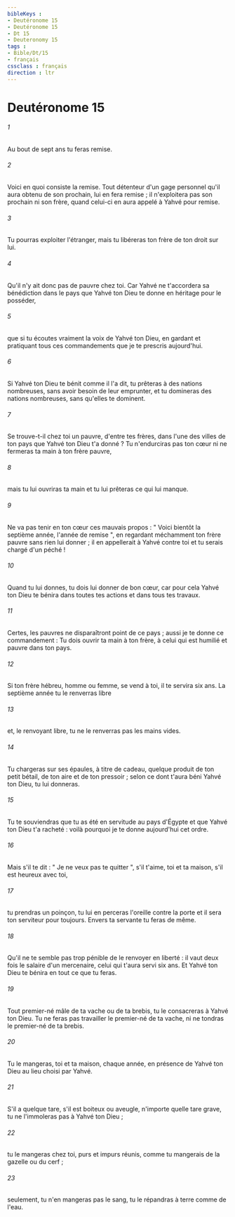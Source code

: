 ```yaml
---
bibleKeys : 
- Deutéronome 15
- Deutéronome 15
- Dt 15
- Deuteronomy 15
tags : 
- Bible/Dt/15
- français
cssclass : français
direction : ltr
---
```


# Deutéronome 15

###### 1
Au bout de sept ans tu feras remise. 
###### 2
Voici en quoi consiste la remise. Tout détenteur d'un gage personnel qu'il aura obtenu de son prochain, lui en fera remise ; il n'exploitera pas son prochain ni son frère, quand celui-ci en aura appelé à Yahvé pour remise. 
###### 3
Tu pourras exploiter l'étranger, mais tu libéreras ton frère de ton droit sur lui. 
###### 4
Qu'il n'y ait donc pas de pauvre chez toi. Car Yahvé ne t'accordera sa bénédiction dans le pays que Yahvé ton Dieu te donne en héritage pour le posséder, 
###### 5
que si tu écoutes vraiment la voix de Yahvé ton Dieu, en gardant et pratiquant tous ces commandements que je te prescris aujourd'hui. 
###### 6
Si Yahvé ton Dieu te bénit comme il l'a dit, tu prêteras à des nations nombreuses, sans avoir besoin de leur emprunter, et tu domineras des nations nombreuses, sans qu'elles te dominent. 
###### 7
Se trouve-t-il chez toi un pauvre, d'entre tes frères, dans l'une des villes de ton pays que Yahvé ton Dieu t'a donné ? Tu n'endurciras pas ton cœur ni ne fermeras ta main à ton frère pauvre, 
###### 8
mais tu lui ouvriras ta main et tu lui prêteras ce qui lui manque. 
###### 9
Ne va pas tenir en ton cœur ces mauvais propos : " Voici bientôt la septième année, l'année de remise ", en regardant méchamment ton frère pauvre sans rien lui donner ; il en appellerait à Yahvé contre toi et tu serais chargé d'un péché ! 
###### 10
Quand tu lui donnes, tu dois lui donner de bon cœur, car pour cela Yahvé ton Dieu te bénira dans toutes tes actions et dans tous tes travaux. 
###### 11
Certes, les pauvres ne disparaîtront point de ce pays ; aussi je te donne ce commandement : Tu dois ouvrir ta main à ton frère, à celui qui est humilié et pauvre dans ton pays. 
###### 12
Si ton frère hébreu, homme ou femme, se vend à toi, il te servira six ans. La septième année tu le renverras libre 
###### 13
et, le renvoyant libre, tu ne le renverras pas les mains vides. 
###### 14
Tu chargeras sur ses épaules, à titre de cadeau, quelque produit de ton petit bétail, de ton aire et de ton pressoir ; selon ce dont t'aura béni Yahvé ton Dieu, tu lui donneras. 
###### 15
Tu te souviendras que tu as été en servitude au pays d'Égypte et que Yahvé ton Dieu t'a racheté : voilà pourquoi je te donne aujourd'hui cet ordre. 
###### 16
Mais s'il te dit : " Je ne veux pas te quitter ", s'il t'aime, toi et ta maison, s'il est heureux avec toi, 
###### 17
tu prendras un poinçon, tu lui en perceras l'oreille contre la porte et il sera ton serviteur pour toujours. Envers ta servante tu feras de même. 
###### 18
Qu'il ne te semble pas trop pénible de le renvoyer en liberté : il vaut deux fois le salaire d'un mercenaire, celui qui t'aura servi six ans. Et Yahvé ton Dieu te bénira en tout ce que tu feras. 
###### 19
Tout premier-né mâle de ta vache ou de ta brebis, tu le consacreras à Yahvé ton Dieu. Tu ne feras pas travailler le premier-né de ta vache, ni ne tondras le premier-né de ta brebis. 
###### 20
Tu le mangeras, toi et ta maison, chaque année, en présence de Yahvé ton Dieu au lieu choisi par Yahvé. 
###### 21
S'il a quelque tare, s'il est boiteux ou aveugle, n'importe quelle tare grave, tu ne l'immoleras pas à Yahvé ton Dieu ; 
###### 22
tu le mangeras chez toi, purs et impurs réunis, comme tu mangerais de la gazelle ou du cerf ; 
###### 23
seulement, tu n'en mangeras pas le sang, tu le répandras à terre comme de l'eau. 
